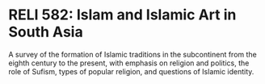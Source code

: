 # RELI 582: Islam and Islamic Art in South Asia

A survey of the formation of Islamic traditions in the subcontinent from the eighth century to the present, with emphasis on religion and politics, the role of Sufism, types of popular religion, and questions of Islamic identity.